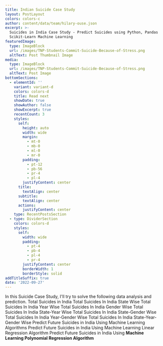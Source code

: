 ```yaml
---
title: Indian Suicide Case Study
layout: PostLayout
colors: colors-c
author: content/data/team/hilary-ouse.json
excerpt: >-
  Suicides in India Case Study - Predict Suicides using Python, Pandas &
  Scikit-Learn Machine Learning
featuredImage:
  type: ImageBlock
  url: /images/TNP-Students-Commit-Suicide-Because-of-Stress.png
  altText: Post Thumbnail Image
media:
  type: ImageBlock
  url: /images/TNP-Students-Commit-Suicide-Because-of-Stress.png
  altText: Post Image
bottomSections:
  - elementId: ''
    variant: variant-d
    colors: colors-d
    title: Read next
    showDate: true
    showAuthor: false
    showExcerpt: true
    recentCount: 3
    styles:
      self:
        height: auto
        width: wide
        margin:
          - mt-0
          - mb-0
          - ml-0
          - mr-0
        padding:
          - pt-12
          - pb-56
          - pr-4
          - pl-4
        justifyContent: center
      title:
        textAlign: center
      subtitle:
        textAlign: center
      actions:
        justifyContent: center
    type: RecentPostsSection
  - type: DividerSection
    colors: colors-d
    styles:
      self:
        width: wide
        padding:
          - pt-4
          - pb-4
          - pl-4
          - pr-4
        justifyContent: center
        borderWidth: 1
        borderStyle: solid
addTitleSuffix: true
date: '2022-09-27'
---
```

In this Suicide Case Study, I'll try to solve the following data analysis and prediction. Total Suicides in India Total Suicides In India State Wise Total Suicides In India Year Wise Total Suicides In India Gender Wise Total Suicides In India State-Year Wise Total Suicides In India State-Gender Wise Total Suicides In India Year-Gender Wise Total Suicides In India State-Year-Gender Wise Predict Future Suicides in India Using Machine Learning Algorithms Predict Future Suicides in India Using Machine Learning Linear Regression Algorithm Predict Future Suicides in India Using **Machine Learning Polynomial Regression Algorithm**

